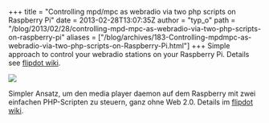 +++
title = "Controlling mpd/mpc as webradio via two php scripts on Raspberry Pi"
date = 2013-02-28T13:07:35Z
author = "typ_o"
path = "/blog/2013/02/28/controlling-mpd-mpc-as-webradio-via-two-php-scripts-on-raspberry-pi"
aliases = ["/blog/archives/183-Controlling-mpdmpc-as-webradio-via-two-php-scripts-on-Raspberry-Pi.html"]
+++
Simple approach to control your webradio stations on your Raspberry Pi.
Details see [flipdot
wiki](https://flipdot.org/wiki/index.php?title=Control_mpc_via_php).

[![](/media/Screenshot.jpg)](https://flipdot.org/wiki/index.php?title=Control_mpc_via_php)

Simpler Ansatz, um den media player daemon auf dem Raspberry mit zwei
einfachen PHP-Scripten zu steuern, ganz ohne Web 2.0. Details im
[flipdot
wiki](https://flipdot.org/wiki/index.php?title=Control_mpc_via_php).
